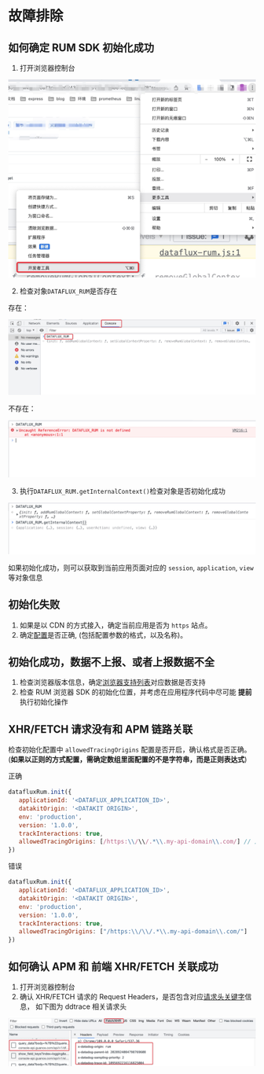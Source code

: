 # 故障排除

## 如何确定 RUM SDK 初始化成功

1. 打开浏览器控制台

![dev-tools](assets/dev-tools.jpg)

2. 检查对象`DATAFLUX_RUM`是否存在

存在：

![dev-tools](assets/console.jpg)

不存在：

![dev-tools](assets/console-2.jpg)

3. 执行`DATAFLUX_RUM.getInternalContext()`检查对象是否初始化成功

![dev-tools](assets/console-1.jpg)

如果初始化成功，则可以获取到当前应用页面对应的 `session`, `application`, `view` 等对象信息

## 初始化失败

1. 如果是以 CDN 的方式接入，确定当前应用是否为 `https` 站点。
2. 确定[配置]()是否正确, (包括配置参数的格式，以及名称)。

## 初始化成功，数据不上报、或者上报数据不全

1. 检查浏览器版本信息，确定[浏览器支持列表](./browser-support.md)对应数据是否支持
2. 检查 RUM 浏览器 SDK 的初始化位置，并考虑在应用程序代码中尽可能 **提前** 执行初始化操作

## XHR/FETCH 请求没有和 APM 链路关联

检查初始化配置中 `allowedTracingOrigins` 配置是否开启，确认格式是否正确。(**如果以正则的方式配置，需确定数组里面配置的不是字符串，而是正则表达式**)

正确
 ```js
datafluxRum.init({
    applicationId: '<DATAFLUX_APPLICATION_ID>',
    datakitOrigin: '<DATAKIT ORIGIN>',
    env: 'production',
    version: '1.0.0',
    trackInteractions: true,
    allowedTracingOrigins: [/https:\\/\\/.*\\.my-api-domain\\.com/] // 正则不能有引号
})
```
错误
 ```js
datafluxRum.init({
    applicationId: '<DATAFLUX_APPLICATION_ID>',
    datakitOrigin: '<DATAKIT ORIGIN>',
    env: 'production',
    version: '1.0.0',
    trackInteractions: true,
    allowedTracingOrigins: ["/https:\\/\\/.*\\.my-api-domain\\.com/"]
})
```

## 如何确认 APM 和 前端 XHR/FETCH 关联成功

1. 打开浏览器控制台
2. 确认 XHR/FETCH 请求的 Request Headers，是否包含对应[请求头关键字](application-performance-monitoring/collection/connect-web-app/)信息， 如下图为 ddtrace 相关请求头
   
![console-4](assets/console-4.jpg)
   
